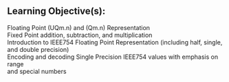 ## Learning Objective(s):
Floating Point (UQm.n) and (Qm.n) Representation  
Fixed Point addition, subtraction, and multiplication  
Introduction to IEEE754 Floating Point Representation (including half, single,  
and double precision)  
Encoding and decoding Single Precision IEEE754 values with emphasis on range  
and special numbers